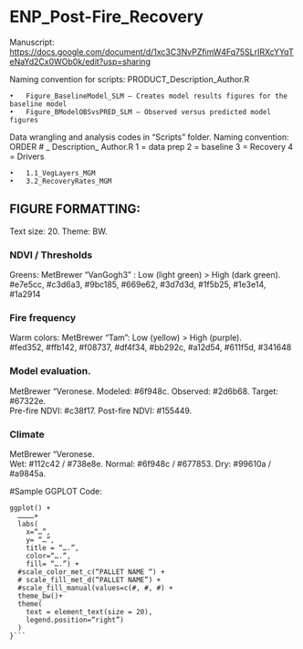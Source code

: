 # ENP_Post-Fire_Recovery

Manuscript: https://docs.google.com/document/d/1xc3C3NvPZfimW4Fq75SLrIRXcYYqTeNaYd2Cx0WOb0k/edit?usp=sharing


Naming convention for scripts: PRODUCT_Description_Author.R

	•	Figure_BaselineModel_SLM – Creates model results figures for the baseline model
	•	Figure_BModelOBSvsPRED_SLM – Observed versus predicted model figures

Data wrangling and analysis codes in “Scripts” folder. 
Naming convention: ORDER # _ Description_ Author.R
1 = data prep
2 = baseline
3 = Recovery
4 = Drivers

	•	1.1_VegLayers_MGM
	•	3.2_RecoveryRates_MGM

## FIGURE FORMATTING:
Text size: 20. 
Theme: BW.    

### NDVI / Thresholds
Greens:  MetBrewer “VanGogh3” : Low  (light green) > High (dark green). 
#e7e5cc,  #c3d6a3, #9bc185, #669e62, #3d7d3d, #1f5b25, #1e3e14, #1a2914

### Fire frequency
Warm colors: MetBrewer “Tam”:  Low (yellow)  > High (purple).    
#fed352, #ffb142, #f08737, #df4f34, #bb292c, #a12d54, #611f5d, #341648

### Model evaluation. 
MetBrewer “Veronese. 
Modeled: #6f948c. 
Observed: #2d6b68. 
Target: #67322e.    
Pre-fire NDVI: #c38f17. 
Post-fire NDVI: #155449. 

### Climate
MetBrewer “Veronese.   
Wet: #112c42 / #738e8e. 
Normal: #6f948c / #677853. 
Dry: #99610a / #a9845a. 

#Sample GGPLOT Code:
```r{
ggplot() +
  …………+
  labs(
    x=“…”,
    y= “…”,
    title = “….”,
    color=“….”, 
    fill= “….”) + 
  #scale_color_met_c(“PALLET NAME “) +
  # scale_fill_met_d(“PALLET NAME”) +
  #scale_fill_manual(values=c(#, #, #) +
  theme_bw()+
  theme(
    text = element_text(size = 20),
    legend.position=“right”)
  )
}```
